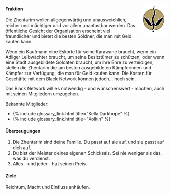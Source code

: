 ---
---

<img
  src='/images/factions/zhentarim.png'
  style='width:15%;
         float:right;
         margin-left: 1rem;
         margin-bottom: 1rem;'/>

#### Fraktion

Die Zhentarim wollen allgegenwärtig und unausweichlich, reicher und mächtiger und vor allem unantastbar werden. Das öffentliche Gesicht der Organisation erscheint viel freundlicher und bietet die besten Söldner, die man mit Geld kaufen kann.

Wenn ein Kaufmann eine Eskorte für seine Karawane braucht, wenn ein Adliger Leibwächter braucht, um seine Besitztümer zu schützen, oder wenn eine Stadt ausgebildete Soldaten braucht,
um ihre Ehre zu verteidigen, stellen die Zhentarim die am besten ausgebildeten Kämpferinnen und Kämpfer zur Verfügung, die man für Geld kaufen kann.
Die Kosten für Geschäfte mit dem Black Network können jedoch... hoch sein.

Das Black Network will es notwendig - und wünschenswert - machen, auch mit seinen Mitgliedern umzugehen.

Bekannte Mitglieder:
- {% include glossary_link.html title="Kella Darkhope" %}
- {% include glossary_link.html title="Xolkin" %}

#### Überzeugungen

1. Die Zhentarim sind deine Familie. Du passt auf sie auf, und sie passt auf dich auf.
2. Du bist der Meister deines eigenen Schicksals. Sei nie weniger als das, was du verdienst.
3. Alles - und jeder - hat seinen Preis.

#### Ziele

Reichtum, Macht und Einfluss anhäufen.